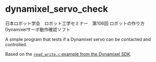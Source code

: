 # dynamixel_servo_check

日本ロボット学会　ロボット工学セミナー　第106回 ロボットの作り方 Dynamixelサーボ動作確認ソフト

A simple program that tests if a Dynamixel servo can be contacted and
controlled.

Based on the [`read_write.c` example from the Dynamixel SDK](https://github.com/ROBOTIS-GIT/DynamixelSDK/blob/249cda48571ea62435c132ab20bc9dd1f1fc93a8/c/example/protocol1.0/read_write/read_write.c).

